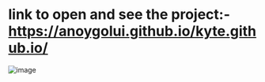 # link to open and see the project:- https://anoygolui.github.io/kyte.github.io/
![image](https://user-images.githubusercontent.com/67983302/128399994-c3bc86e5-238e-4dfa-815e-86cd40a48b0d.png)
